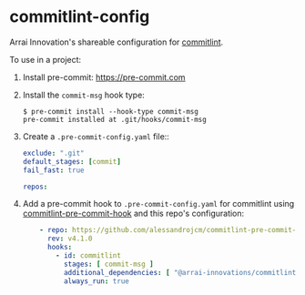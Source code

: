 # commitlint-config

Arrai Innovation's shareable configuration for [commitlint](https://commitlint.js.org).

To use in a project:

1. Install pre-commit: https://pre-commit.com

1. Install the `commit-msg` hook type:

   ```console
   $ pre-commit install --hook-type commit-msg
   pre-commit installed at .git/hooks/commit-msg
   ```

1. Create a `.pre-commit-config.yaml` file::

   ```yaml
   exclude: ".git"
   default_stages: [commit]
   fail_fast: true
   
   repos:
   
   ```

1. Add a pre-commit hook to `.pre-commit-config.yaml` for commitlint using [commitlint-pre-commit-hook](https://github.com/alessandrojcm/commitlint-pre-commit-hook) and this repo's configuration:

   ```yaml
       - repo: https://github.com/alessandrojcm/commitlint-pre-commit-hook
         rev: v4.1.0
         hooks:
           - id: commitlint
             stages: [ commit-msg ]
             additional_dependencies: [ "@arrai-innovations/commitlint-config" ]
             always_run: true
   ```

